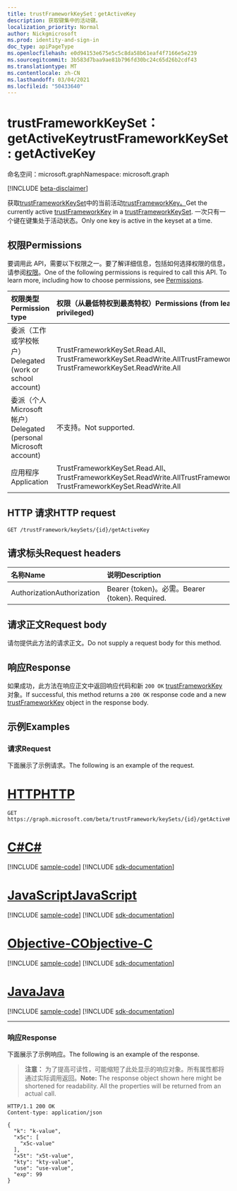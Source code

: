 ```yaml
---
title: trustFrameworkKeySet：getActiveKey
description: 获取键集中的活动键。
localization_priority: Normal
author: Nickgmicrosoft
ms.prod: identity-and-sign-in
doc_type: apiPageType
ms.openlocfilehash: e0d94153e675e5c5c8da58b61eaf4f7166e5e239
ms.sourcegitcommit: 3b583d7baa9ae81b796fd30bc24c65d26b2cdf43
ms.translationtype: MT
ms.contentlocale: zh-CN
ms.lasthandoff: 03/04/2021
ms.locfileid: "50433640"
---
```

# <a name="trustframeworkkeyset-getactivekey"></a><span data-ttu-id="d8a73-103">trustFrameworkKeySet：getActiveKey</span><span class="sxs-lookup"><span data-stu-id="d8a73-103">trustFrameworkKeySet: getActiveKey</span></span>

<span data-ttu-id="d8a73-104">命名空间：microsoft.graph</span><span class="sxs-lookup"><span data-stu-id="d8a73-104">Namespace: microsoft.graph</span></span>

[!INCLUDE [beta-disclaimer](../../includes/beta-disclaimer.md)]

<span data-ttu-id="d8a73-105">获取[trustFrameworkKeySet](../resources/trustframeworkkey.md)中的当前活动[trustFrameworkKey。](../resources/trustframeworkkeyset.md)</span><span class="sxs-lookup"><span data-stu-id="d8a73-105">Get the currently active [trustFrameworkKey](../resources/trustframeworkkey.md) in a [trustFrameworkKeySet](../resources/trustframeworkkeyset.md).</span></span> <span data-ttu-id="d8a73-106">一次只有一个键在键集处于活动状态。</span><span class="sxs-lookup"><span data-stu-id="d8a73-106">Only one key is active in the keyset at a time.</span></span>


## <a name="permissions"></a><span data-ttu-id="d8a73-107">权限</span><span class="sxs-lookup"><span data-stu-id="d8a73-107">Permissions</span></span>

<span data-ttu-id="d8a73-p102">要调用此 API，需要以下权限之一。要了解详细信息，包括如何选择权限的信息，请参阅[权限](/graph/permissions-reference)。</span><span class="sxs-lookup"><span data-stu-id="d8a73-p102">One of the following permissions is required to call this API. To learn more, including how to choose permissions, see [Permissions](/graph/permissions-reference).</span></span>

| <span data-ttu-id="d8a73-110">权限类型</span><span class="sxs-lookup"><span data-stu-id="d8a73-110">Permission type</span></span>                        | <span data-ttu-id="d8a73-111">权限（从最低特权到最高特权）</span><span class="sxs-lookup"><span data-stu-id="d8a73-111">Permissions (from least to most privileged)</span></span> |
|:---------------------------------------|:--------------------------------------------|
| <span data-ttu-id="d8a73-112">委派（工作或学校帐户）</span><span class="sxs-lookup"><span data-stu-id="d8a73-112">Delegated (work or school account)</span></span>     | <span data-ttu-id="d8a73-113">TrustFrameworkKeySet.Read.All、TrustFrameworkKeySet.ReadWrite.All</span><span class="sxs-lookup"><span data-stu-id="d8a73-113">TrustFrameworkKeySet.Read.All, TrustFrameworkKeySet.ReadWrite.All</span></span> |
| <span data-ttu-id="d8a73-114">委派（个人 Microsoft 帐户）</span><span class="sxs-lookup"><span data-stu-id="d8a73-114">Delegated (personal Microsoft account)</span></span> | <span data-ttu-id="d8a73-115">不支持。</span><span class="sxs-lookup"><span data-stu-id="d8a73-115">Not supported.</span></span> |
| <span data-ttu-id="d8a73-116">应用程序</span><span class="sxs-lookup"><span data-stu-id="d8a73-116">Application</span></span>                            | <span data-ttu-id="d8a73-117">TrustFrameworkKeySet.Read.All、TrustFrameworkKeySet.ReadWrite.All</span><span class="sxs-lookup"><span data-stu-id="d8a73-117">TrustFrameworkKeySet.Read.All, TrustFrameworkKeySet.ReadWrite.All</span></span> |

## <a name="http-request"></a><span data-ttu-id="d8a73-118">HTTP 请求</span><span class="sxs-lookup"><span data-stu-id="d8a73-118">HTTP request</span></span>

<!-- { "blockType": "ignored" } -->

```http
GET /trustFramework/keySets/{id}/getActiveKey
```

## <a name="request-headers"></a><span data-ttu-id="d8a73-119">请求标头</span><span class="sxs-lookup"><span data-stu-id="d8a73-119">Request headers</span></span>

| <span data-ttu-id="d8a73-120">名称</span><span class="sxs-lookup"><span data-stu-id="d8a73-120">Name</span></span>          | <span data-ttu-id="d8a73-121">说明</span><span class="sxs-lookup"><span data-stu-id="d8a73-121">Description</span></span>   |
|:--------------|:--------------|
| <span data-ttu-id="d8a73-122">Authorization</span><span class="sxs-lookup"><span data-stu-id="d8a73-122">Authorization</span></span> | <span data-ttu-id="d8a73-p103">Bearer {token}。必需。</span><span class="sxs-lookup"><span data-stu-id="d8a73-p103">Bearer {token}. Required.</span></span> |

## <a name="request-body"></a><span data-ttu-id="d8a73-125">请求正文</span><span class="sxs-lookup"><span data-stu-id="d8a73-125">Request body</span></span>

<span data-ttu-id="d8a73-126">请勿提供此方法的请求正文。</span><span class="sxs-lookup"><span data-stu-id="d8a73-126">Do not supply a request body for this method.</span></span>

## <a name="response"></a><span data-ttu-id="d8a73-127">响应</span><span class="sxs-lookup"><span data-stu-id="d8a73-127">Response</span></span>

<span data-ttu-id="d8a73-128">如果成功，此方法在响应正文中返回响应代码和新 `200 OK` [trustFrameworkKey](../resources/trustframeworkkey.md) 对象。</span><span class="sxs-lookup"><span data-stu-id="d8a73-128">If successful, this method returns a `200 OK` response code and a new [trustFrameworkKey](../resources/trustframeworkkey.md) object in the response body.</span></span>

## <a name="examples"></a><span data-ttu-id="d8a73-129">示例</span><span class="sxs-lookup"><span data-stu-id="d8a73-129">Examples</span></span>

### <a name="request"></a><span data-ttu-id="d8a73-130">请求</span><span class="sxs-lookup"><span data-stu-id="d8a73-130">Request</span></span>

<span data-ttu-id="d8a73-131">下面展示了示例请求。</span><span class="sxs-lookup"><span data-stu-id="d8a73-131">The following is an example of the request.</span></span>

# <a name="http"></a>[<span data-ttu-id="d8a73-132">HTTP</span><span class="sxs-lookup"><span data-stu-id="d8a73-132">HTTP</span></span>](#tab/http)
<!-- {
  "blockType": "request",
  "name": "trustframeworkkeyset_getactivekey"
}-->

```msgraph-interactive
GET https://graph.microsoft.com/beta/trustFramework/keySets/{id}/getActiveKey
```
# <a name="c"></a>[<span data-ttu-id="d8a73-133">C#</span><span class="sxs-lookup"><span data-stu-id="d8a73-133">C#</span></span>](#tab/csharp)
[!INCLUDE [sample-code](../includes/snippets/csharp/trustframeworkkeyset-getactivekey-csharp-snippets.md)]
[!INCLUDE [sdk-documentation](../includes/snippets/snippets-sdk-documentation-link.md)]

# <a name="javascript"></a>[<span data-ttu-id="d8a73-134">JavaScript</span><span class="sxs-lookup"><span data-stu-id="d8a73-134">JavaScript</span></span>](#tab/javascript)
[!INCLUDE [sample-code](../includes/snippets/javascript/trustframeworkkeyset-getactivekey-javascript-snippets.md)]
[!INCLUDE [sdk-documentation](../includes/snippets/snippets-sdk-documentation-link.md)]

# <a name="objective-c"></a>[<span data-ttu-id="d8a73-135">Objective-C</span><span class="sxs-lookup"><span data-stu-id="d8a73-135">Objective-C</span></span>](#tab/objc)
[!INCLUDE [sample-code](../includes/snippets/objc/trustframeworkkeyset-getactivekey-objc-snippets.md)]
[!INCLUDE [sdk-documentation](../includes/snippets/snippets-sdk-documentation-link.md)]

# <a name="java"></a>[<span data-ttu-id="d8a73-136">Java</span><span class="sxs-lookup"><span data-stu-id="d8a73-136">Java</span></span>](#tab/java)
[!INCLUDE [sample-code](../includes/snippets/java/trustframeworkkeyset-getactivekey-java-snippets.md)]
[!INCLUDE [sdk-documentation](../includes/snippets/snippets-sdk-documentation-link.md)]

---


### <a name="response"></a><span data-ttu-id="d8a73-137">响应</span><span class="sxs-lookup"><span data-stu-id="d8a73-137">Response</span></span>

<span data-ttu-id="d8a73-138">下面展示了示例响应。</span><span class="sxs-lookup"><span data-stu-id="d8a73-138">The following is an example of the response.</span></span>

> <span data-ttu-id="d8a73-p104">**注意：** 为了提高可读性，可能缩短了此处显示的响应对象。所有属性都将通过实际调用返回。</span><span class="sxs-lookup"><span data-stu-id="d8a73-p104">**Note:** The response object shown here might be shortened for readability. All the properties will be returned from an actual call.</span></span>

<!-- {
  "blockType": "response",
  "truncated": true,
  "@odata.type": "microsoft.graph.trustFrameworkKey"
} -->

```http
HTTP/1.1 200 OK
Content-type: application/json

{
  "k": "k-value",
  "x5c": [
    "x5c-value"
  ],
  "x5t": "x5t-value",
  "kty": "kty-value",
  "use": "use-value",
  "exp": 99
}
```

<!-- uuid: 16cd6b66-4b1a-43a1-adaf-3a886856ed98
2019-02-04 14:57:30 UTC -->
<!-- {
  "type": "#page.annotation",
  "description": "trustFrameworkKeySet: getActiveKey",
  "keywords": "",
  "section": "documentation",
  "tocPath": ""
}-->


